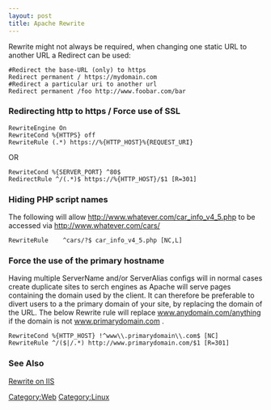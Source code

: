```yaml
---
layout: post 
title: Apache Rewrite
---
```


Rewrite might not always be required, when changing one static URL to
another URL a Redirect can be used:

    #Redirect the base-URL (only) to https
    Redirect permanent / https://mydomain.com
    #Redirect a particular uri to another url
    Redirect permanent /foo http://www.foobar.com/bar

### Redirecting http to https / Force use of SSL

    RewriteEngine On
    RewriteCond %{HTTPS} off
    RewriteRule (.*) https://%{HTTP_HOST}%{REQUEST_URI}

OR

    RewriteCond %{SERVER_PORT} ^80$
    RedirectRule ^/(.*)$ https://%{HTTP_HOST}/$1 [R=301]

### Hiding PHP script names

The following will allow <http://www.whatever.com/car_info_v4_5.php> to
be accessed via <http://www.whatever.com/cars/>

    RewriteRule    ^cars/?$ car_info_v4_5.php [NC,L]

### Force the use of the primary hostname

Having multiple ServerName and/or ServerAlias configs will in normal
cases create duplicate sites to serch engines as Apache will serve pages
containing the domain used by the client. It can therefore be preferable
to divert users to a the primary domain of your site, by replacing the
domain of the URL. The below Rewrite rule will replace
www.anydomain.com/anything if the domain is not www.primarydomain.com .

    RewriteCond %{HTTP_HOST} !^www\\.primarydomain\\.com$ [NC]
    RewriteRule ^/($|/.*) http://www.primarydomain.com/$1 [R=301]

### See Also

[Rewrite on IIS](Rewrite_on_IIS_that_actually_works "wikilink")

[Category:Web](Category:Web "wikilink")
[Category:Linux](Category:Linux "wikilink")
